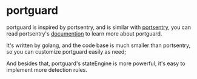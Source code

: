 portguard
=========
portguard is inspired by portsentry, and is similar with [portsentry](http://sourceforge.net/projects/sentrytools/files/portsentry%201.x/portsentry-1.2/), you can read portsentry's [documention](http://wiki.netbsd.org/nsps/portsentry.conf) to learn more about portguard.

It's written by golang, and the code base is much smaller than portsentry, so you can customize portguard easily as need;

And besides that, portguard's stateEngine is more powerful, it's easy to implement more detection rules.

